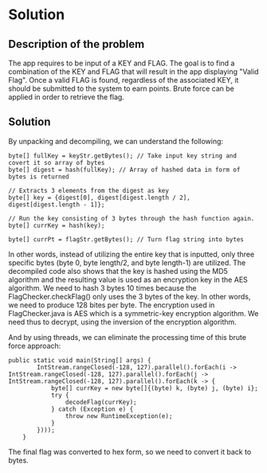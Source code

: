 # Solution

## Description of the problem

The app requires to be input of a KEY and FLAG. The goal is to find a combination of the KEY and FLAG that will result
in the
app displaying "Valid Flag". Once a valid FLAG is found, regardless of the associated KEY, it should be submitted to the
system to earn points. Brute force can be applied in order to retrieve the flag.

## Solution

By unpacking and decompiling, we can understand the following:

```
byte[] fullKey = keyStr.getBytes(); // Take input key string and covert it so array of bytes
byte[] digest = hash(fullKey); // Array of hashed data in form of bytes is returned

// Extracts 3 elements from the digest as key
byte[] key = {digest[0], digest[digest.length / 2], digest[digest.length - 1]};

// Run the key consisting of 3 bytes through the hash function again.
byte[] currKey = hash(key);

byte[] currPt = flagStr.getBytes(); // Turn flag string into bytes
```

In other words, instead of utilizing the entire key that is inputted, only three specific bytes (byte 0, byte length/2,
and byte length-1) are utilized. The decompiled code also shows that the key is hashed using the MD5 algorithm and
the resulting value is used as an encryption key in the AES algorithm.
We need to hash 3 bytes 10 times because the FlagChecker.checkFlag() only uses the 3 bytes of the key. In other words,
we need to produce 128 bites per byte. The encryption used in FlagChecker.java is AES which is a symmetric-key
encryption algorithm. We need thus to decrypt, using the inversion of the encryption algorithm.

And by using threads, we can eliminate the processing time of this brute force approach:

````
public static void main(String[] args) {
        IntStream.rangeClosed(-128, 127).parallel().forEach(i -> IntStream.rangeClosed(-128, 127).parallel().forEach(j -> IntStream.rangeClosed(-128, 127).parallel().forEach(k -> {
            byte[] currKey = new byte[]{(byte) k, (byte) j, (byte) i};
            try {
                decodeFlag(currKey);
            } catch (Exception e) {
                throw new RuntimeException(e);
            }
        })));
    }
````

The final flag was converted to hex form, so we need to convert it back to bytes. 